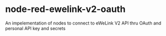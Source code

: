 # node-red-ewelink-v2-oauth
An impelementation of nodes to connect to eWeLink V2 API thru OAuth and personal API key and secrets
